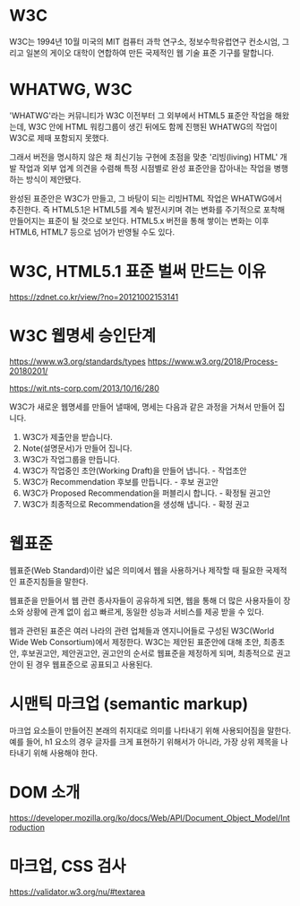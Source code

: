 # W3C

W3C는 1994년 10월 미국의 MIT 컴퓨터 과학 연구소, 정보수학유럽연구 컨소시엄, 그리고 일본의 게이오 대학이 연합하여 만든 국제적인 웹 기술 표준 기구를 말합니다.

# WHATWG, W3C

'WHATWG'라는 커뮤니티가 W3C 이전부터 그 외부에서 HTML5 표준안 작업을 해왔는데, W3C 안에 HTML 워킹그룹이 생긴 뒤에도 함께 진행된 WHATWG의 작업이 W3C로 제때 포함되지 못했다.

그래서 버전을 명시하지 않은 채 최신기능 구현에 초점을 맞춘 '리빙(living) HTML' 개발 작업과 외부 업계 의견을 수렴해 특정 시점별로 완성 표준안을 잡아내는 작업을 병행하는 방식이 제안됐다.

완성된 표준안은 W3C가 만들고, 그 바탕이 되는 리빙HTML 작업은 WHATWG에서 추진한다. 즉 HTML5.1은 HTML5를 계속 발전시키며 겪는 변화를 주기적으로 포착해 만들어지는 표준이 될 것으로 보인다. HTML5.x 버전을 통해 쌓이는 변화는 이후 HTML6, HTML7 등으로 넘어가 반영될 수도 있다.

# W3C, HTML5.1 표준 벌써 만드는 이유

https://zdnet.co.kr/view/?no=20121002153141

# W3C 웹명세 승인단계

https://www.w3.org/standards/types
https://www.w3.org/2018/Process-20180201/

https://wit.nts-corp.com/2013/10/16/280

W3C가 새로운 웹명세를 만들어 낼때에, 명세는 다음과 같은 과정을 거쳐서 만들어 집니다.

1. W3C가 제출안을 받습니다.
2. Note(설명문서)가 만들어 집니다.
3. W3C가 작업그룹을 만듭니다.
4. W3C가 작업중인 초안(Working Draft)을 만들어 냅니다. - 작업초안
5. W3C가 Recommendation 후보를 만듭니다. - 후보 권고안
6. W3C가 Proposed Recommendation을 퍼블리시 합니다. - 확정될 권고안
7. W3C가 최종적으로 Recommendation을 생성해 냅니다. - 확정 권고

# 웹표준

웹표준(Web Standard)이란 넓은 의미에서 웹을 사용하거나 제작할 때 필요한 국제적인 표준지침들을 말한다.

웹표준을 만들어서 웹 관련 종사자들이 공유하게 되면, 웹을 통해 더 많은 사용자들이 장소와 상황에 관계 없이 쉽고 빠르게, 동일한 성능과 서비스를 제공 받을 수 있다.

웹과 관련된 표준은 여러 나라의 관련 업체들과 엔지니어들로 구성된 W3C(World Wide Web Consortium)에서 제정한다. W3C는 제안된 표준안에 대해 초안, 최종초안, 후보권고안, 제안권고안, 권고안의 순서로 웹표준을 제정하게 되며, 최종적으로 권고안이 된 경우 웹표준으로 공표되고 사용된다.

# 시맨틱 마크업 (semantic markup)

마크업 요소들이 만들어진 본래의 취지대로 의미를 나타내기 위해 사용되어짐을 말한다.  
예를 들어, h1 요소의 경우 글자를 크게 표현하기 위해서가 아니라, 가장 상위 제목을 나타내기 위해 사용해야 한다.

# DOM 소개

https://developer.mozilla.org/ko/docs/Web/API/Document_Object_Model/Introduction

# 마크업, CSS 검사

https://validator.w3.org/nu/#textarea
